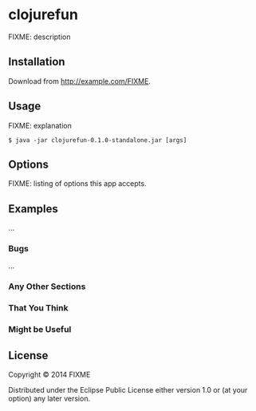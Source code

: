 # clojurefun

FIXME: description

## Installation

Download from http://example.com/FIXME.

## Usage

FIXME: explanation

    $ java -jar clojurefun-0.1.0-standalone.jar [args]

## Options

FIXME: listing of options this app accepts.

## Examples

...

### Bugs

...

### Any Other Sections
### That You Think
### Might be Useful

## License

Copyright © 2014 FIXME

Distributed under the Eclipse Public License either version 1.0 or (at
your option) any later version.
